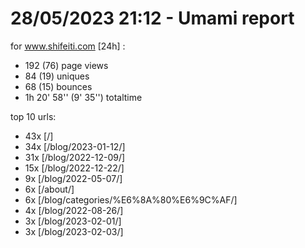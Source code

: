 # 28/05/2023 21:12 - Umami report
for www.shifeiti.com [24h] :

 - 192 (76) page views
 - 84 (19) uniques
 - 68 (15) bounces
 - 1h 20' 58'' (9' 35'') totaltime


top 10 urls:
 - 43x [/]
 - 34x [/blog/2023-01-12/]
 - 31x [/blog/2022-12-09/]
 - 15x [/blog/2022-12-22/]
 - 9x [/blog/2022-05-07/]
 - 6x [/about/]
 - 6x [/blog/categories/%E6%8A%80%E6%9C%AF/]
 - 4x [/blog/2022-08-26/]
 - 3x [/blog/2023-02-01/]
 - 3x [/blog/2023-02-03/]


